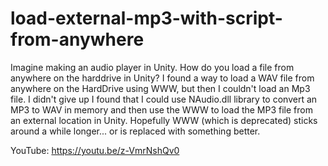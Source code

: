# load-external-mp3-with-script-from-anywhere
Imagine making an audio player in Unity. How do you load a file from anywhere on the harddrive in Unity? I found a way to load a WAV file from anywhere on the HardDrive using WWW, but then I couldn't load an Mp3 file.  I didn't give up I found that I could use NAudio.dll library to convert an MP3 to WAV in memory and then use the WWW to load the MP3 file from an external location in Unity.  Hopefully WWW (which is deprecated) sticks around a while longer... or is replaced with something better.

YouTube:  https://youtu.be/z-VmrNshQv0
